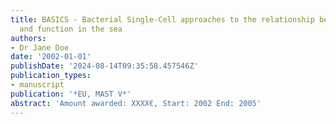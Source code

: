 ```yaml
---
title: BASICS - Bacterial Single-Cell approaches to the relationship between diversity
  and function in the sea
authors:
- Dr Jane Doe
date: '2002-01-01'
publishDate: '2024-08-14T09:35:58.457546Z'
publication_types:
- manuscript
publication: '*EU, MAST V*'
abstract: 'Amount awarded: XXXX€, Start: 2002 End: 2005'
---
```

